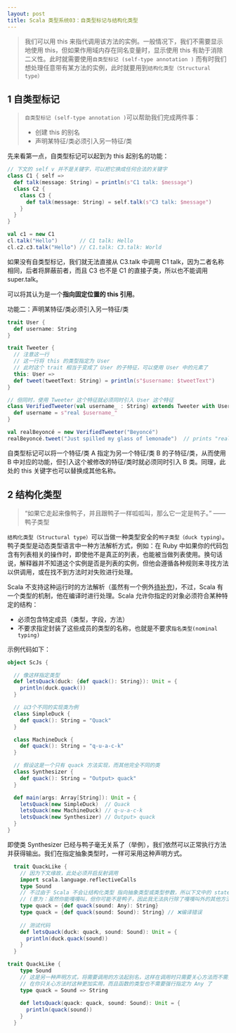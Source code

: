```yaml
---
layout: post
title: Scala 类型系统03：自类型标记与结构化类型
---
```

>  我们可以用 this 来指代调用该方法的实例。一般情况下，我们不需要显示地使用 this，但如果作用域内存在同名变量时，显示使用 this 有助于消除二义性。此时就需要使用`自类型标记 (self-type annotation )`
> 而有时我们想处理任意带有某方法的实例，此时就要用到`结构化类型（Structural type）`

## 1 自类型标记

>
>  `自类型标记 (self-type annotation )`可以帮助我们完成两件事：
>
>  * 创建 this 的别名
>  * 声明某特征/类必须引入另一特征/类

先来看第一点，自类型标记可以起到为 this 起别名的功能：

```scala
// 下文的 self v 并不是关键字，可以把它换成任何合法的关键字
class C1 { self =>
  def talk(message: String) = println(s"C1 talk: $message")
  class C2 {
    class C3 {
      def talk(message: String) = self.talk(s"C3 talk: $message")
    }
  }
}

val c1 = new C1
cl.talk("Hello")       // C1 talk: Hello    
cl.c2.c3.talk("Hello") // C1.talk: C3.talk: World
```

如果没有自类型标记，我们就无法直接从 C3.talk 中调用 C1 talk，因为二者名称相同，后者将屏蔽前者，而且 C3 也不是 C1 的直接子类，所以也不能调用 super.talk。

可以将其认为是一个**指向固定位置的 this 引用**。

功能二：声明某特征/类必须引入另一特征/类

```scala
trait User {
  def username: String
}

trait Tweeter {
  // 注意这一行
  // 这一行将 this 的类型指定为 User
  // 此时这个 trait 相当于变成了 User 的子特征，可以使用 User 中的元素了
  this: User =>
  def tweet(tweetText: String) = println(s"$username: $tweetText")
}

// 但同时，使用 Tweeter 这个特征就必须同时引入 User 这个特征
class VerifiedTweeter(val username_ : String) extends Tweeter with User {
  def username = s"real $username_"
}

val realBeyoncé = new VerifiedTweeter("Beyoncé")
realBeyoncé.tweet("Just spilled my glass of lemonade")  // prints "real Beyoncé: Just spilled my glass of lemonade"
```

自类型标记可以将一个特征/类 A 指定为另一个特征/类 B 的子特征/类，从而使用 B 中对应的功能，但引入这个被修改的特征/类时就必须同时引入 B 类。同理，此处的 this 关键字也可以替换成其他名称。

## 2 结构化类型

> “如果它走起来像鸭子，并且跟鸭子一样呱呱叫，那么它一定是鸭子。” —— 鸭子类型


`结构化类型（Structural type）`可以当做一种类型安全的`鸭子类型（duck typing）`。鸭子类型是动态类型语言中一种方法解析方式，例如：在 Ruby 中如果你的代码包含有列表相关的操作时，即使他不是真正的列表，也能被当做列表使用。换句话说，解释器并不知道这个实例是否是列表的实例，但他会遵循各种规则来寻找方法以供调用，或在找不到方法时对失败进行处理。

Scala 不支持这种运行时的方法解析（虽然有一个例外[待补充](#))，不过，Scala 有一个类型的机制，他在编译时进行处理。Scala 允许你指定的对象必须符合某种特定的结构：

* 必须包含特定成员（类型，字段，方法）
* 不要求指定封装了这些成员的类型的名称，也就是不要求`指名类型(nominal typing)`

示例代码如下：

```scala
object ScJs {

  // 像这样指定类型
  def letsQuack(duck: {def quack(): String}): Unit = {
    println(duck.quack())
  }

  // 以3个不同的实现类为例
  class SimpleDuck {
    def quack(): String = "Quack"
  }

  class MachineDuck {
    def quack(): String = "q-u-a-c-k"
  }

  // 假设这是一个只有 quack 方法实现，而其他完全不同的类
  class Synthesizer {
    def quack(): String = "Output> quack"
  }

  def main(args: Array[String]): Unit = {
    letsQuack(new SimpleDuck)  // Quack
    letsQuack(new MachineDuck) // q-u-a-c-k
    letsQuack(new Synthesizer) // Output> quack
  }
}
```

即使类 Synthesizer 已经与鸭子毫无关系了（举例），我们依然可以正常执行方法并获得输出。我们在指定抽象类型时，一样可采用这种声明方式。

```scala
  trait QuackLike {
    // 因为下文缘故，此处必须开启反射调用
    import scala.language.reflectiveCalls
    type Sound
    // 不过由于 Scala 不会让结构化类型 指向抽象类型或类型参数，所以下文中的 state 必须指定一个已经存在的类型
    // (意为：虽然你能嘎嘎叫，但你可能不是鸭子，因此我无法执行除了嘎嘎叫外的其他方法，需要强制指明这是鸭子之后才可以)
    type quack = {def quack(sound: Any): String}
    type quack = {def quack(sound: Sound): String} // ❌编译错误
    
    // 测试代码
    def letsQuack(duck: quack, sound: Sound): Unit = {
      println(duck.quack(sound))
    }
  }

trait QuackLike {
    type Sound
    // 这是另一种声明方式，将需要调用的方法起别名，这样在调用时只需要关心方法而不需要关心类型
    // 在你只关心方法时这种更加实用，而且函数的类型也不需要强行指定为 Any 了
    type quack = Sound => String
  
    def letsQuack(quack: quack, sound: Sound): Unit = {
      println(quack(sound))
    }
  }
```
